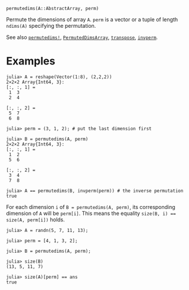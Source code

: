 ```
permutedims(A::AbstractArray, perm)
```

Permute the dimensions of array `A`. `perm` is a vector or a tuple of length `ndims(A)` specifying the permutation.

See also [`permutedims!`](@ref), [`PermutedDimsArray`](@ref), [`transpose`](@ref), [`invperm`](@ref).

# Examples

```jldoctest
julia> A = reshape(Vector(1:8), (2,2,2))
2×2×2 Array{Int64, 3}:
[:, :, 1] =
 1  3
 2  4

[:, :, 2] =
 5  7
 6  8

julia> perm = (3, 1, 2); # put the last dimension first

julia> B = permutedims(A, perm)
2×2×2 Array{Int64, 3}:
[:, :, 1] =
 1  2
 5  6

[:, :, 2] =
 3  4
 7  8

julia> A == permutedims(B, invperm(perm)) # the inverse permutation
true
```

For each dimension `i` of `B = permutedims(A, perm)`, its corresponding dimension of `A` will be `perm[i]`. This means the equality `size(B, i) == size(A, perm[i])` holds.

```jldoctest
julia> A = randn(5, 7, 11, 13);

julia> perm = [4, 1, 3, 2];

julia> B = permutedims(A, perm);

julia> size(B)
(13, 5, 11, 7)

julia> size(A)[perm] == ans
true
```
